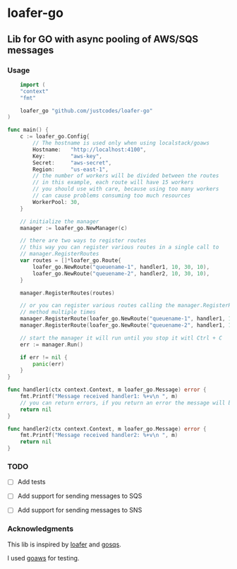 # loafer-go
## Lib for GO with async pooling of AWS/SQS messages

### Usage
```go   
    import (
	"context"
	"fmt"

	loafer_go "github.com/justcodes/loafer-go"
)

func main() {
	c := loafer_go.Config{
		// The hostname is used only when using localstack/goaws
		Hostname:   "http://localhost:4100",
		Key:        "aws-key",
		Secret:     "aws-secret",
		Region:     "us-east-1",
        // the number of workers will be divided between the routes
        // in this example, each route will have 15 workers
        // you should use with care, because using too many workers 
        // can cause problems consuming too much resources
		WorkerPool: 30, 
	}

    // initialize the manager
	manager := loafer_go.NewManager(c)

    // there are two ways to register routes
    // this way you can register various routes in a single call to 
    // manager.RegisterRoutes
	var routes = []*loafer_go.Route{
		loafer_go.NewRoute("queuename-1", handler1, 10, 30, 10),
		loafer_go.NewRoute("queuename-2", handler2, 10, 30, 10),
	}

	manager.RegisterRoutes(routes)

    // or you can register various routes calling the manager.RegisterRoute
    // method multiple times
    manager.RegisterRoute(loafer_go.NewRoute("queuename-1", handler1, 10, 30, 10))
    manager.RegisterRoute(loafer_go.NewRoute("queuename-2", handler1, 10, 30, 10))

    // start the manager it will run until you stop it witl Ctrl + C
	err := manager.Run()

	if err != nil {
		panic(err)
	}
}

func handler1(ctx context.Context, m loafer_go.Message) error {
	fmt.Printf("Message received handler1: %+v\n ", m)
    // you can return errors, if you return an error the message will be returned to the queue
	return nil
}

func handler2(ctx context.Context, m loafer_go.Message) error {
	fmt.Printf("Message received handler2: %+v\n ", m)
	return nil
}
```

### TODO
- [ ] Add tests
- [ ] Add support for sending messages to SQS
- [ ] Add support for sending messages to SNS



### Acknowledgments

This lib is inspired by [loafer](https://github.com/georgeyk/loafer/) and [gosqs](https://github.com/qhenkart/gosqs).

I used [goaws](https://github.com/p4tin/goaws) for testing.
